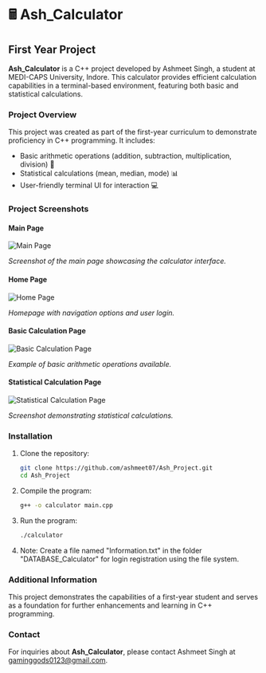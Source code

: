 # 🖩 Ash_Calculator

## First Year Project

**Ash_Calculator** is a C++ project developed by Ashmeet Singh, a student at MEDI-CAPS University, Indore. This calculator provides efficient calculation capabilities in a terminal-based environment, featuring both basic and statistical calculations.

### Project Overview

This project was created as part of the first-year curriculum to demonstrate proficiency in C++ programming. It includes:
- Basic arithmetic operations (addition, subtraction, multiplication, division) 🧮
- Statistical calculations (mean, median, mode) 📊
- User-friendly terminal UI for interaction 💻

### Project Screenshots

#### Main Page
![Main Page](https://github.com/ashmeet07/Ash_Project/assets/91828139/f0ac661e-d1e7-47bc-8a78-d965b3268b81)

*Screenshot of the main page showcasing the calculator interface.*

#### Home Page
![Home Page](https://github.com/ashmeet07/Ash_Project/assets/91828139/735a13c8-a9a2-4b40-817f-6c0a859b5593)

*Homepage with navigation options and user login.*

#### Basic Calculation Page
![Basic Calculation Page](https://github.com/ashmeet07/Ash_Project/assets/91828139/fca3875b-b1ea-4335-876f-d51ad90e269e)

*Example of basic arithmetic operations available.*

#### Statistical Calculation Page
![Statistical Calculation Page](https://github.com/ashmeet07/Ash_Project/assets/91828139/a4ca441d-dbf9-40ea-9028-c1a1573fdc90)

*Screenshot demonstrating statistical calculations.*

### Installation

1. Clone the repository:
   ```sh
   git clone https://github.com/ashmeet07/Ash_Project.git
   cd Ash_Project
   ```

2. Compile the program:
   ```sh
   g++ -o calculator main.cpp
   ```

3. Run the program:
   ```sh
   ./calculator
   ```

4. Note: Create a file named "Information.txt" in the folder "DATABASE_Calculator" for login registration using the file system.

### Additional Information

This project demonstrates the capabilities of a first-year student and serves as a foundation for further enhancements and learning in C++ programming.

### Contact

For inquiries about **Ash_Calculator**, please contact Ashmeet Singh at gaminggods0123@gmail.com.
